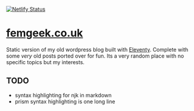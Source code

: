 [![Netlify Status](https://api.netlify.com/api/v1/badges/7a67d201-af8e-4950-beff-758365a04e7d/deploy-status)](https://app.netlify.com/sites/femgeek/deploys)



# [femgeek.co.uk](https://www.femgeek.co.uk)

Static version of my old wordpress blog built with [Eleventy](https://github.com/11ty/eleventy). Complete with some *very* old posts ported over for fun. Its a very random place with no specific topics but my interests.

## TODO

* syntax highlighting for njk in markdown
* prism syntax highlighting is one long line